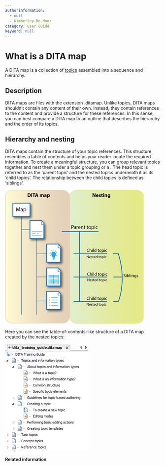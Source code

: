```yaml
---
authorinformation:
  - null
  - Kimberley.De.Moor
category: User Guide
keyword: null
---
```


# What is a DITA map

A DITA map is a collection of [topics](../../../co_structured_authoring/co_what_is_a_topic.md) assembled into a sequence and hierarchy.

## Description

DITA maps are files with the extension .ditamap. Unlike topics, DITA maps shouldn’t contain any content of their own. Instead, they contain references to the content and provide a structure for these references. In this sense, you can best compare a DITA map to an outline that describes the hierarchy and the order of its topics.

## Hierarchy and nesting

DITA maps contain the structure of your topic references. This structure resembles a table of contents and helps your reader locate the required information. To create a meaningful structure, you can group relevant topics together and nest them under a topic grouping or a . The head topic is referred to as the ‘parent topic’ and the nested topics underneath it as its ‘child topics’. The relationship between the child topics is defined as ‘siblings’.

![](../../../.gitbook/assets/dita_map_tree.png)

Here you can see the table-of-contents-like structure of a DITA map created by the nested topics:

![](../../../.gitbook/assets/dita_map_tree_structure.png)

**Related information**

